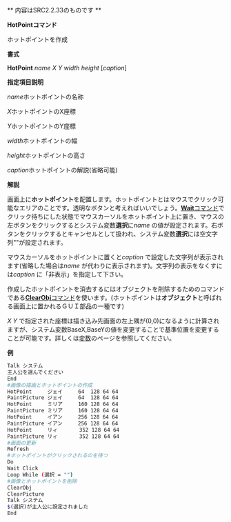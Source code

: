 ** 内容はSRC2.2.33のものです **

**HotPointコマンド**

ホットポイントを作成

**書式**

**HotPoint** *name X Y width height* [*caption*]

**指定項目説明**

*name*ホットポイントの名称

*X*ホットポイントのX座標

*Y*ホットポイントのY座標

*width*ホットポイントの幅

*height*ホットポイントの高さ

*caption*ホットポイントの解説(省略可能)

**解説**

画面上に**ホットポイント**を配置します。ホットポイントとはマウスでクリック可能なエリアのことです。透明なボタンと考えればいいでしょう。[**Wait**コマンド](Waitコマンド.md)でクリック待ちにした状態でマウスカーソルをホットポイント上に置き、マウスの左ボタンをクリックするとシステム変数**選択**に*name* の値が設定されます。右ボタンをクリックするとキャンセルとして扱われ、システム変数**選択**には空文字列""が設定されます。

マウスカーソルをホットポイントに置くと*caption* で設定した文字列が表示されます(省略した場合は*name* が代わりに表示されます)。文字列の表示をなくすには*caption* に「非表示」を指定して下さい。

作成したホットポイントを消去するにはオブジェクトを削除するためのコマンドである[**ClearObj**コマンド](ClearObjコマンド.md)を使います。(ホットポイントは**オブジェクト**と呼ばれる画面上に置かれるＧＵＩ部品の一種です)

*X Y* で指定された座標は描き込み先画面の左上隅が(0,0)になるように計算されますが、システム変数BaseX,BaseYの値を変更することで基準位置を変更することが可能です。詳しくは[変数](変数.md)のページを参照してください。

**例**
```sh
Talk システム
主人公を選んでください
End
#画像の描画とホットポイントの作成
HotPoint     ジェイ     64  128 64 64
PaintPicture ジェイ     64  128 64 64
HotPoint     ミリア     160 128 64 64
PaintPicture ミリア     160 128 64 64
HotPoint     イアン     256 128 64 64
PaintPicture イアン     256 128 64 64
HotPoint     リィ       352 128 64 64
PaintPicture リィ       352 128 64 64
#画面の更新
Refresh
#ホットポイントがクリックされるのを待つ
Do
Wait Click
Loop While (選択 = "")
#画像とホットポイントを削除
ClearObj
ClearPicture
Talk システム
$(選択)が主人公に設定されました
End
```

